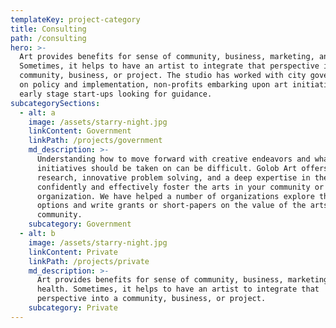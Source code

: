 ```yaml
---
templateKey: project-category
title: Consulting
path: /consulting
hero: >-
  Art provides benefits for sense of community, business, marketing, and health.
  Sometimes, it helps to have an artist to integrate that perspective into a
  community, business, or project. The studio has worked with city governments
  on policy and implementation, non-profits embarking upon art initiative, and
  early stage start-ups looking for guidance.
subcategorySections:
  - alt: a
    image: /assets/starry-night.jpg
    linkContent: Government
    linkPath: /projects/government
    md_description: >-
      Understanding how to move forward with creative endeavors and what
      initiatives should be taken on can be difficult. Golob Art offers critical
      research, innovative problem solving, and a deep expertise in the arts to
      confidently and effectively foster the arts in your community or
      organization. We have helped a number of organizations explore their
      options and write grants or short-papers on the value of the arts in a
      community.
    subcategory: Government
  - alt: b
    image: /assets/starry-night.jpg
    linkContent: Private
    linkPath: /projects/private
    md_description: >-
      Art provides benefits for sense of community, business, marketing, and
      health. Sometimes, it helps to have an artist to integrate that
      perspective into a community, business, or project.
    subcategory: Private
---
```


